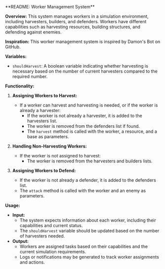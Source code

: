 </h1>**README: Worker Management System**</h1>

**Overview:**
This system manages workers in a simulation environment, including harvesters, builders, and defenders. Workers have different capabilities such as harvesting resources, building structures, and defending against enemies.

**Inspiration:**
This worker management system is inspired by Damon's Bot on GitHub. 

**Variables:**
- `shouldHarvest`: A boolean variable indicating whether harvesting is necessary based on the number of current harvesters compared to the required number.

**Functionality:**

1. **Assigning Workers to Harvest:**
    - If a worker can harvest and harvesting is needed, or if the worker is already a harvester:
        - If the worker is not already a harvester, it is added to the harvesters list.
        - The worker is removed from the defenders list if found.
        - The `harvest` method is called with the worker, a resource, and a base as parameters.

2. **Handling Non-Harvesting Workers:**
    - If the worker is not assigned to harvest:
        - The worker is removed from the harvesters and builders lists.
   
3. **Assigning Workers to Defend:**
    - If the worker is not already a defender, it is added to the defenders list.
    - The `attack` method is called with the worker and an enemy as parameters.

**Usage:**
- **Input:** 
    - The system expects information about each worker, including their capabilities and current status.
    - The `shouldHarvest` variable should be updated based on the number of harvesters needed.
- **Output:**
    - Workers are assigned tasks based on their capabilities and the current simulation requirements.
    - Logs or notifications may be generated to track worker assignments and actions.

